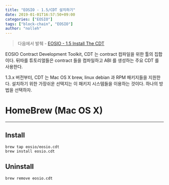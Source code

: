 ```yaml
---
title: "EOSIO - 1.5/CDT 설치하기"
date: 2019-01-01T16:57:50+09:00
categories: ["EOSIO"]
tags: ["block-chain", "EOSIO"]
author: "nolleh"
---
```


> 다음에서 발췌 - [EOSIO - 1.5 Install The CDT](https://developers.eos.io/eosio-home/docs/installing-the-contract-development-toolkit)

EOSIO Contract Development Toolkit, CDT 는 contract 컴파일을 위한 툴의 집합이다.   뒤따를 튜토리얼들은 contract 들을 컴파일하고 ABI 를 생성하는 주요 CDT 를 사용한다.  

1.3.x 버전부터, CDT 는 Mac OS X brew, linux debian 과 RPM 패키지들을 지원한다. 설치하기 위한 가장쉬운 선택지는 이 패키지 시스템들을 이용하는 것이다. 하나의 방법을 선택하자. 

# HomeBrew (Mac OS X)
---

## Install
```shell
brew tap eosio/eosio.cdt
brew install eosio.cdt
```

## Uninstall
```shell
brew remove eosio.cdt
```
